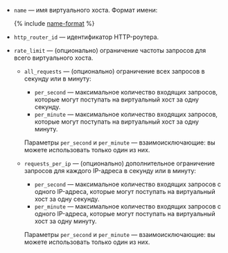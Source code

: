 * `name` — имя виртуального хоста. Формат имени:

    {% include [name-format](../../name-format.md) %}

* `http_router_id` — идентификатор HTTP-роутера.
* `rate_limit` — (опционально) ограничение частоты запросов для всего виртуального хоста.
    * `all_requests` — (опционально) ограничение всех запросов в секунду или в минуту:
        * `per_second` — максимальное количество входящих запросов, которые могут поступать на виртуальный хост за одну секунду.
        * `per_minute` — максимальное количество входящих запросов, которые могут поступать на виртуальный хост за одну минуту.

        Параметры `per_second` и `per_minute` — взаимоисключающие: вы можете использовать только один из них.
    * `requests_per_ip` — (опционально) дополнительное ограничение запросов для каждого IP-адреса в секунду или в минуту:
        * `per_second` — максимальное количество входящих запросов с одного IP-адреса, которые могут поступать на виртуальный хост за одну секунду.
        * `per_minute` — максимальное количество входящих запросов с одного IP-адреса, которые могут поступать на виртуальный хост за одну минуту.

        Параметры `per_second` и `per_minute` — взаимоисключающие: вы можете использовать только один из них.